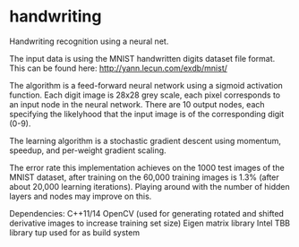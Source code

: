# handwriting

Handwriting recognition using a neural net.

The input data is using the MNIST handwritten digits dataset file format. This can be found here: http://yann.lecun.com/exdb/mnist/

The algorithm is a feed-forward neural network using a sigmoid activation function. Each digit image is 28x28 grey scale, each pixel
corresponds to an input node in the neural network. There are 10 output nodes, each specifying the likelyhood that the input image
is of the corresponding digit (0-9).

The learning algorithm is a stochastic gradient descent using momentum, speedup, and per-weight gradient scaling.

The error rate this implementation achieves on the 1000 test images of the MNIST dataset, after training on the 60,000 training images
is 1.3% (after about 20,000 learning iterations). Playing around with the number of hidden layers and nodes may improve on this.

Dependencies:
C++11/14
OpenCV (used for generating rotated and shifted derivative images to increase training set size)
Eigen matrix library
Intel TBB library
tup used for as build system

